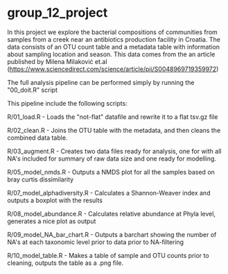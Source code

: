 # group_12_project
In this project we explore the bacterial compositions of communities from samples from a creek near an antibiotics production facility in Croatia. 
The data consists of an OTU count table and a metadata table with information about sampling location and season. This data comes from the an article published by Milena Milaković et.al (https://www.sciencedirect.com/science/article/pii/S0048969719359972)

The full analysis pipeline can be performed simply by running the "00_doit.R" script

This pipeline include the following scripts:

R/01_load.R - Loads the "not-flat" datafile and rewrite it to a flat tsv.gz file 

R/02_clean.R - Joins the OTU table with the metadata, and then cleans the combined data table.

R/03_augment.R - Creates two data files ready for analysis, one for with all NA's included for summary of raw data size and one ready for modelling.

R/05_model_nmds.R - Outputs a NMDS plot for all the samples based on bray curtis dissimilarity

R/07_model_alphadiversity.R - Calculates a Shannon-Weaver index and outputs a boxplot with the results

R/08_model_abundance.R - Calculates relative abundance at Phyla level, generates a nice plot as output

R/09_model_NA_bar_chart.R - Outputs a barchart showing the number of NA's at each taxonomic level prior to data prior to NA-filtering

R/10_model_table.R - Makes a table of sample and OTU counts prior to cleaning, outputs the table as a .png file.
